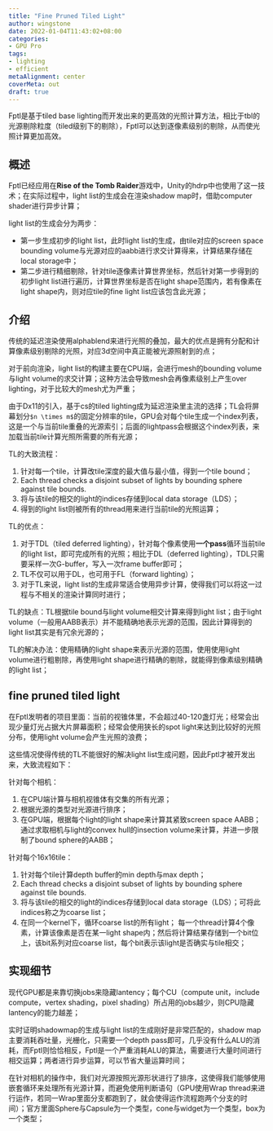 ```yaml
---
title: "Fine Pruned Tiled Light"
author: wingstone
date: 2022-01-04T11:43:02+08:00
categories:
- GPU Pro
tags:
- lighting
- efficient
metaAlignment: center
coverMeta: out
draft: true
---
```


Fptl是基于tiled base lighting而开发出来的更高效的光照计算方法，相比于tbl的光源剔除粒度（tiled级别下的剔除），Fptl可以达到逐像素级别的剔除，从而使光照计算更加高效。
<!--more-->

## 概述

Fptl已经应用在**Rise of the Tomb Raider**游戏中，Unity的hdrp中也使用了这一技术；在实际过程中，light list的生成会在渲染shadow map时，借助computer shader进行异步计算；

light list的生成会分为两步：
- 第一步生成初步的light list，此时light list的生成，由tile对应的screen space bounding volume与光源对应的aabb进行求交计算得来，计算结果存储在local storage中；
- 第二步进行精细剔除，针对tile逐像素计算世界坐标，然后针对第一步得到的初步light list进行遍历，计算世界坐标是否在light shape范围内，若有像素在light shape内，则对应tile的fine light list应该包含此光源；

## 介绍

传统的延迟渲染使用alphablend来进行光照的叠加，最大的优点是拥有分配和计算像素级别剔除的光照，对应3d空间中真正能被光源照射到的点；

对于前向渲染，light list的构建主要在CPU端，会进行mesh的bounding volume与light volume的求交计算；这种方法会导致mesh会再像素级别上产生over lighting，对于比较大的mesh尤为严重；

由于Dx11的引入，基于cs的tiled lighting成为延迟渲染里主流的选择；TL会将屏幕划分`$n \times m$`的固定分辨率的tile，GPU会对每个tile生成一个index列表，这是一个与当前tile重叠的光源索引；后面的lightpass会根据这个index列表，来加载当前tile计算光照所需要的所有光源；

TL的大致流程：
1. 针对每一个tile，计算改tile深度的最大值与最小值，得到一个tile bound；
2.  Each thread checks a disjoint subset of lights by bounding sphere against tile bounds.
3. 将与该tile的相交的light的indices存储到local data storage（LDS）；
4. 得到的light list则被所有的thread用来进行当前tile的光照运算；

TL的优点：
1. 对于TDL（tiled deferred lighting），针对每个像素使用**一个pass**循环当前tile的light list，即可完成所有的光照；相比于DL（deferred lighting），TDL只需要采样一次G-buffer，写入一次frame buffer即可；
2. TL不仅可以用于DL，也可用于FL（forward lighting）；
3. 对于TL来说，light list的生成非常适合使用异步计算，使得我们可以将这一过程与不相关的渲染计算同时进行；

TL的缺点：TL根据tile bound与light volume相交计算来得到light list；由于light volume（一般用AABB表示）并不能精确地表示光源的范围，因此计算得到的light list其实是有冗余光源的；

TL的解决办法：使用精确的light shape来表示光源的范围，使用使用light volume进行粗剔除，再使用light shape进行精确的剔除，就能得到像素级别精确的light list；

## fine pruned tiled light

在Fptl发明者的项目里面：当前的视锥体里，不会超过40-120盏灯光；经常会出现少量灯光占据大片屏幕面积；经常会使用狭长的spot light来达到比较好的光照分布，使用light volume会产生光照的浪费；

这些情况使得传统的TL不能很好的解决light list生成问题，因此Fptl才被开发出来，大致流程如下：

针对每个相机：
1. 在CPU端计算与相机视锥体有交集的所有光源；
2. 根据光源的类型对光源进行排序；
3. 在GPU端，根据每个light的light shape来计算其紧致screen space AABB；通过求取相机与light的convex hull的insection volume来计算，并进一步限制了bound sphere的AABB；

针对每个16x16tile：
1. 针对每个tile计算depth buffer的min depth与max depth；
2.  Each thread checks a disjoint subset of lights by bounding sphere against tile bounds.
3.  将与该tile的相交的light的indices存储到local data storage（LDS）；可将此indices称之为coarse list；
4.  在同一个kernel下，循环coarse list的所有light；
每一个thread计算4个像素，计算该像素是否在某一light shape内；然后将计算结果存储到一个bit位上，该bit系列对应coarse list，每个bit表示该light是否确实与tile相交；

## 实现细节

现代GPU都是来靠切换jobs来隐藏lantency；每个CU（compute unit，include compute，vertex shading，pixel shading）所占用的jobs越少，则CPU隐藏lantency的能力越差；

实时证明shadowmap的生成与light list的生成刚好是非常匹配的，shadow map主要消耗吞吐量，光栅化，只需要一个depth pass即可，几乎没有什么ALU的消耗，而Fptl则恰恰相反，Fptl是一个严重消耗ALU的算法，需要进行大量时间进行相交运算；两者进行异步运算，可以节省大量运算时间；

在针对相机的操作中，我们对光源按照光源形状进行了排序，这使得我们能够使用嵌套循环来处理所有光源计算，而避免使用判断语句（GPU使用Wrap thread来进行运作，若同一Wrap里面分支都跑到了，就会使得运作流程跑两个分支的时间）；官方里面Sphere与Capsule为一个类型，cone与widget为一个类型，box为一个类型；

